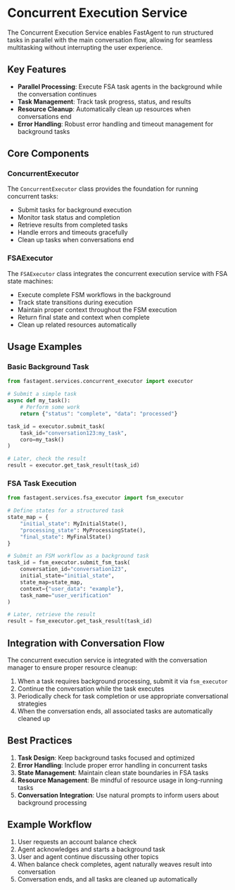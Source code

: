 # Concurrent Execution Service

The Concurrent Execution Service enables FastAgent to run structured tasks in parallel with the main conversation flow, allowing for seamless multitasking without interrupting the user experience.

## Key Features

- **Parallel Processing**: Execute FSA task agents in the background while the conversation continues
- **Task Management**: Track task progress, status, and results
- **Resource Cleanup**: Automatically clean up resources when conversations end
- **Error Handling**: Robust error handling and timeout management for background tasks

## Core Components

### ConcurrentExecutor

The `ConcurrentExecutor` class provides the foundation for running concurrent tasks:

- Submit tasks for background execution
- Monitor task status and completion
- Retrieve results from completed tasks
- Handle errors and timeouts gracefully
- Clean up tasks when conversations end

### FSAExecutor

The `FSAExecutor` class integrates the concurrent execution service with FSA state machines:

- Execute complete FSM workflows in the background
- Track state transitions during execution
- Maintain proper context throughout the FSM execution
- Return final state and context when complete
- Clean up related resources automatically

## Usage Examples

### Basic Background Task

```python
from fastagent.services.concurrent_executor import executor

# Submit a simple task
async def my_task():
    # Perform some work
    return {"status": "complete", "data": "processed"}

task_id = executor.submit_task(
    task_id="conversation123:my_task",
    coro=my_task()
)

# Later, check the result
result = executor.get_task_result(task_id)
```

### FSA Task Execution

```python
from fastagent.services.fsa_executor import fsm_executor

# Define states for a structured task
state_map = {
    "initial_state": MyInitialState(),
    "processing_state": MyProcessingState(),
    "final_state": MyFinalState()
}

# Submit an FSM workflow as a background task
task_id = fsm_executor.submit_fsm_task(
    conversation_id="conversation123",
    initial_state="initial_state",
    state_map=state_map,
    context={"user_data": "example"},
    task_name="user_verification"
)

# Later, retrieve the result
result = fsm_executor.get_task_result(task_id)
```

## Integration with Conversation Flow

The concurrent execution service is integrated with the conversation manager to ensure proper resource cleanup:

1. When a task requires background processing, submit it via `fsm_executor`
2. Continue the conversation while the task executes
3. Periodically check for task completion or use appropriate conversational strategies
4. When the conversation ends, all associated tasks are automatically cleaned up

## Best Practices

1. **Task Design**: Keep background tasks focused and optimized
2. **Error Handling**: Include proper error handling in concurrent tasks
3. **State Management**: Maintain clean state boundaries in FSA tasks
4. **Resource Management**: Be mindful of resource usage in long-running tasks
5. **Conversation Integration**: Use natural prompts to inform users about background processing

## Example Workflow

1. User requests an account balance check
2. Agent acknowledges and starts a background task
3. User and agent continue discussing other topics
4. When balance check completes, agent naturally weaves result into conversation
5. Conversation ends, and all tasks are cleaned up automatically 